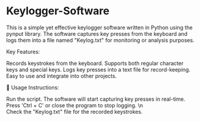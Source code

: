 # Keylogger-Software
This is a simple yet effective keylogger software written in Python using the pynput library. The software captures key presses from the keyboard and logs them into a file named "Keylog.txt" for monitoring or analysis purposes.

Key Features:

Records keystrokes from the keyboard.
Supports both regular character keys and special keys.
Logs key presses into a text file for record-keeping.
Easy to use and integrate into other projects.

🔧 Usage Instructions:

Run the script.
The software will start capturing key presses in real-time. <br /> 
Press 'Ctrl + C' or close the program to stop logging. \n  <br />
Check the "Keylog.txt" file for the recorded keystrokes. <br />
